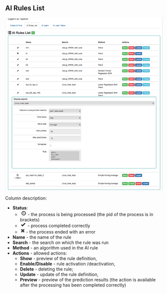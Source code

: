 AI Rules List
-------------

![](/./media/media/image70.png)

Column description:
- **Status**:
    - ![](/./media/media/image71.png)- the process is being processed (the pid of the process is in brackets)
    - ![](/./media/media/image72.png) - process completed correctly
    - ![](/./media/media/image73.png) - the process ended with an error
- **Name** - the name of the rule
- **Search** - the search on which the rule was run
- **Method** - an algorithm used in the AI rule
- **Actions** - allowed actions:
    - **Show** - preview of the rule definition,
    - **Enable/Disable** - rule activation /deactivation,
    - **Delete** - deleting the rule;
    - **Update** - update of the rule definition,
    - **Preview** - preview of the prediction results (the action is
        available after the processing has been completed correctly)
